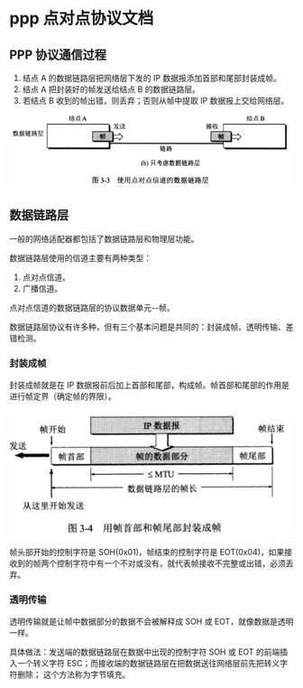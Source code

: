 # ppp 点对点协议文档

## PPP 协议通信过程
1. 结点 A 的数据链路层把网络层下发的 IP 数据报添加首部和尾部封装成帧。
2. 结点 A 把封装好的帧发送给结点 B 的数据链路层。
3. 若结点 B 收到的帧出错，则丢弃；否则从帧中提取 IP 数据报上交给网络层。

![](../imgs/ppp1.png)
## 数据链路层
一般的网络适配器都包括了数据链路层和物理层功能。

数据链路层使用的信道主要有两种类型：
1. 点对点信道。
2. 广播信道。

点对点信道的数据链路层的协议数据单元--帧。

数据链路层协议有许多种，但有三个基本问题是共同的：封装成帧、透明传输、差错检测。
### 封装成帧
封装成帧就是在 IP 数据报前后加上首部和尾部，构成帧。帧首部和尾部的作用是进行帧定界（确定帧的界限）。

![](../imgs/ppp2.png)

帧头部开始的控制字符是 SOH(0x01)，帧结束的控制字符是 EOT(0x04)，如果接收到的帧两个控制字符中有一个不对或没有，就代表帧接收不完整或出错，必须丢弃。

### 透明传输
透明传输就是让帧中数据部分的数据不会被解释成 SOH 或 EOT，就像数据是透明一样。

具体做法：发送端的数据链路层在数据中出现的控制字符 SOH 或 EOT 的前端插入一个转义字符 ESC；而接收端的数据链路层在把数据送往网络层前先把转义字符删除；
这个方法称为字节填充。
